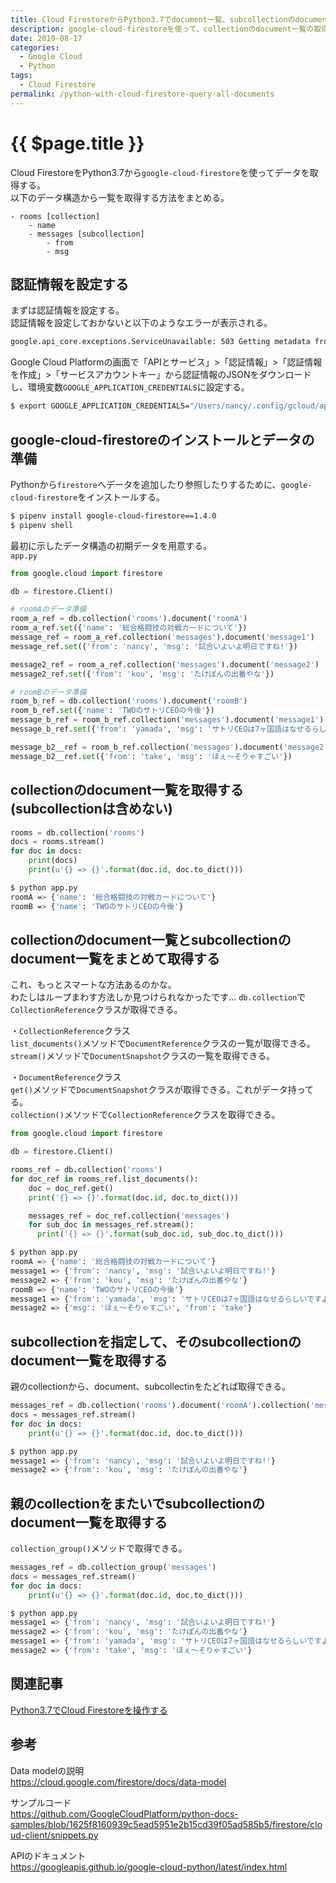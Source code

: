 ```yaml
---
title: Cloud FirestoreからPython3.7でdocument一覧、subcollectionのdocument一覧を取得する
description: google-cloud-firestoreを使って、collectionのdocument一覧の取得、collectionのdocument一覧とsubcollectionのdocument一覧をまとめて取得、subcollectionを指定して、そのsubcollectionのdocument一覧を取得、親のcollectionをまたいでsubcollectionのdocument一覧を取得
date: 2019-08-17
categories:
  - Google Cloud
  - Python
tags:
  - Cloud Firestore
permalink: /python-with-cloud-firestore-query-all-documents
---
```

# {{ $page.title }}


<PostMeta/>

Cloud FirestoreをPython3.7から`google-cloud-firestore`を使ってデータを取得する。  
以下のデータ構造から一覧を取得する方法をまとめる。  
``` 
- rooms [collection]
    - name
    - messages [subcollection]
        - from
        - msg
```

## 認証情報を設定する
まずは認証情報を設定する。  
認証情報を設定しておかないと以下のようなエラーが表示される。  
``` sh
google.api_core.exceptions.ServiceUnavailable: 503 Getting metadata from plugin failed with error: ('invalid_grant: Not a valid email or user ID.', '{\n  "error": "invalid_grant",\n  "error_description": "Not a valid email or user ID."\n}')
```

Google Cloud Platformの画面で「APIとサービス」>「認証情報」>「認証情報を作成」>「サービスアカウントキー」から認証情報のJSONをダウンロードし、環境変数`GOOGLE_APPLICATION_CREDENTIALS`に設定する。  
``` sh
$ export GOOGLE_APPLICATION_CREDENTIALS="/Users/nancy/.config/gcloud/app-2c981dbdb83a.json"
```

## google-cloud-firestoreのインストールとデータの準備
Pythonから`firestore`へデータを追加したり参照したりするために、`google-cloud-firestore`をインストールする。  
``` sh
$ pipenv install google-cloud-firestore==1.4.0
$ pipenv shell
```

最初に示したデータ構造の初期データを用意する。  
`app.py`  
``` py
from google.cloud import firestore

db = firestore.Client()

# roomAのデータ準備
room_a_ref = db.collection('rooms').document('roomA')
room_a_ref.set({'name': '総合格闘技の対戦カードについて'})
message_ref = room_a_ref.collection('messages').document('message1')
message_ref.set({'from': 'nancy', 'msg': '試合いよいよ明日ですね!'})

message2_ref = room_a_ref.collection('messages').document('message2')
message2_ref.set({'from': 'kou', 'msg': 'たけぽんの出番やな'})

# roomBのデータ準備
room_b_ref = db.collection('rooms').document('roomB')
room_b_ref.set({'name': 'TWOのサトリCEOの今後'})
message_b_ref = room_b_ref.collection('messages').document('message1')
message_b_ref.set({'from': 'yamada', 'msg': 'サトリCEOは7ヶ国語はなせるらしいですよ。'})

message_b2__ref = room_b_ref.collection('messages').document('message2')
message_b2__ref.set({'from': 'take', 'msg': 'ほぇ〜そりゃすごい'})
```

## collectionのdocument一覧を取得する(subcollectionは含めない)  

``` py
rooms = db.collection('rooms')
docs = rooms.stream()
for doc in docs:
    print(docs)
    print(u'{} => {}'.format(doc.id, doc.to_dict()))
```

``` sh
$ python app.py 
roomA => {'name': '総合格闘技の対戦カードについて'}
roomB => {'name': 'TWOのサトリCEOの今後'}
```

## collectionのdocument一覧とsubcollectionのdocument一覧をまとめて取得する
これ、もっとスマートな方法あるのかな。  
わたしはループまわす方法しか見つけられなかったです...
`db.collection`で`CollectionReference`クラスが取得できる。  

・`CollectionReference`クラス  
`list_documents()`メソッドで`DocumentReference`クラスの一覧が取得できる。  
`stream()`メソッドで`DocumentSnapshot`クラスの一覧を取得できる。  
  
・`DocumentReference`クラス  
`get()`メソッドで`DocumentSnapshot`クラスが取得できる。これがデータ持ってる。  
`collection()`メソッドで`CollectionReference`クラスを取得できる。  

``` py
from google.cloud import firestore

db = firestore.Client()

rooms_ref = db.collection('rooms')
for doc_ref in rooms_ref.list_documents():
    doc = doc_ref.get()
    print('{} => {}'.format(doc.id, doc.to_dict()))

    messages_ref = doc_ref.collection('messages')
    for sub_doc in messages_ref.stream():
      print('{} => {}'.format(sub_doc.id, sub_doc.to_dict()))
```

``` sh
$ python app.py 
roomA => {'name': '総合格闘技の対戦カードについて'}
message1 => {'from': 'nancy', 'msg': '試合いよいよ明日ですね!'}
message2 => {'from': 'kou', 'msg': 'たけぽんの出番やな'}
roomB => {'name': 'TWOのサトリCEOの今後'}
message1 => {'from': 'yamada', 'msg': 'サトリCEOは7ヶ国語はなせるらしいですよ。'}
message2 => {'msg': 'ほぇ〜そりゃすごい', 'from': 'take'}
```

## subcollectionを指定して、そのsubcollectionのdocument一覧を取得する
親のcollectionから、document、subcollectinをたどれば取得できる。  

``` py
messages_ref = db.collection('rooms').document('roomA').collection('messages')
docs = messages_ref.stream()
for doc in docs:
    print(u'{} => {}'.format(doc.id, doc.to_dict()))
```

``` sh
$ python app.py 
message1 => {'from': 'nancy', 'msg': '試合いよいよ明日ですね!'}
message2 => {'from': 'kou', 'msg': 'たけぽんの出番やな'}
```

## 親のcollectionをまたいでsubcollectionのdocument一覧を取得する
`collection_group()`メソッドで取得できる。  

``` py
messages_ref = db.collection_group('messages')
docs = messages_ref.stream()
for doc in docs:
    print(u'{} => {}'.format(doc.id, doc.to_dict()))
```

``` sh
$ python app.py 
message1 => {'from': 'nancy', 'msg': '試合いよいよ明日ですね!'}
message2 => {'from': 'kou', 'msg': 'たけぽんの出番やな'}
message1 => {'from': 'yamada', 'msg': 'サトリCEOは7ヶ国語はなせるらしいですよ。'}
message2 => {'from': 'take', 'msg': 'ほぇ〜そりゃすごい'}
```

## 関連記事  
[Python3.7でCloud Firestoreを操作する](/python-with-cloud-firestore)  

## 参考
Data modelの説明  
https://cloud.google.com/firestore/docs/data-model  
  
サンプルコード  
https://github.com/GoogleCloudPlatform/python-docs-samples/blob/1625f8160939c5ead5951e2b15cd39f05ad585b5/firestore/cloud-client/snippets.py  
  
APIのドキュメント  
https://googleapis.github.io/google-cloud-python/latest/index.html  
